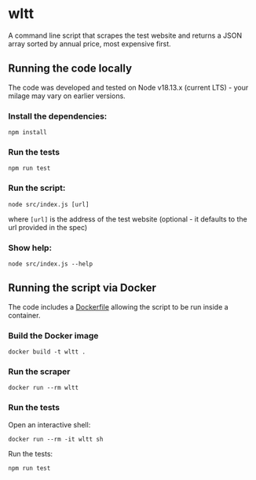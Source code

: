 # wltt

A command line script that scrapes the test website and returns a JSON array sorted by annual price,
most expensive first.

## Running the code locally

The code was developed and tested on Node v18.13.x (current LTS) - your milage may vary on earlier versions.

### Install the dependencies:
```
npm install
```

### Run the tests
```
npm run test
```

### Run the script:
```
node src/index.js [url]
```
where `[url]` is the address of the test website (optional - it defaults to the url provided in the spec)

### Show help:
```
node src/index.js --help
```

## Running the script via Docker

The code includes a [Dockerfile](Dockerfile) allowing the script to be run inside a container.

### Build the Docker image
```
docker build -t wltt .
```

### Run the scraper
```
docker run --rm wltt
```

### Run the tests

Open an interactive shell:
```
docker run --rm -it wltt sh

```

Run the tests:
```
npm run test
```
